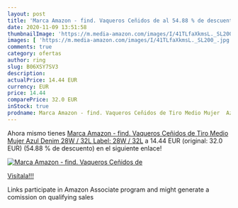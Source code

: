 ```yaml
---
layout: post
title: 'Marca Amazon - find. Vaqueros Ceñidos de al 54.88 % de descuento'
date: 2020-11-09 13:51:58
thumbnailImage: 'https://m.media-amazon.com/images/I/41TLfaXkmsL._SL200_.jpg'
images: [ 'https://m.media-amazon.com/images/I/41TLfaXkmsL._SL200_.jpg' ]
comments: true
category: ofertas
author: ring
slug: B06XSY7SV3
description:
actualPrice: 14.44 EUR
currency: EUR
price: 14.44
comparePrice: 32.0 EUR
inStock: true
prodname: Marca Amazon - find. Vaqueros Ceñidos de Tiro Medio Mujer  Azul  Denim   28W / 32L  Label: 28W / 32L
---
```


Ahora mismo tienes [Marca Amazon - find. Vaqueros Ceñidos de Tiro Medio Mujer  Azul  Denim   28W / 32L  Label: 28W / 32L](https://www.amazon.es/dp/B06XSY7SV3/?tag=tolees-21) a 14.44 EUR (original: 32.0 EUR) (54.88 %  de descuento) en el siguiente enlace!

[![Marca Amazon - find. Vaqueros Ceñidos de](https://m.media-amazon.com/images/I/41TLfaXkmsL._SL200_.jpg)](https://www.amazon.es/dp/B06XSY7SV3/?tag=tolees-21)

[Visítala!!!](https://www.amazon.es/dp/B06XSY7SV3/?tag=tolees-21)

Links participate in Amazon Associate program and might generate a comission on qualifying sales
